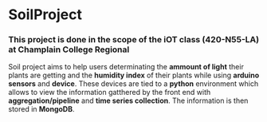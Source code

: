 # SoilProject
### This project is done in the scope of the iOT class (420-N55-LA) at Champlain College Regional 

Soil project aims to help users determinating the **ammount of light** their plants are getting and the **humidity index** of their plants while using **arduino sensors** and **device**. These devices are tied to a **python** environment which allows to view the information gatthered by the front end with **aggregation/pipeline** and **time series collection**. The information is then stored in **MongoDB**.





